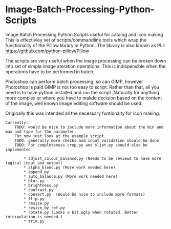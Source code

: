 # Image-Batch-Processing-Python-Scripts
Image Batch Processing Python Scripts useful for catalog and icon making
This is effectivley set of scripts/commandline tools which  wrap the functionality of the Pillow library in Python.
The library is also known as PLI: https://github.com/python-pillow/Pillow

The scripts are very useful when the image processing can be broken down into set of simple image ateration operations.
This is indispensible when the operations have to be performed in batch.

Photoshop can perform batch processing, so can GIMP, however Photoshop is paid GIMP is not too easy to script.
Rather than that, all you need is to have python installed and run the script.
Naturally for anything more complex or where you have to makde decision based on the content of the image, well known image editing software should be used.


Originally this was intended all the necessary funtionalty for icon making. 


	Currently:
		TODO: would be nice to include more information about the min and max and type for the parameter.
		For now just look at the example script.
		TODO: generally more checks and input validation should be done. 
		TODO: For completeness crop.py and slipt.py should also be implemented 

			* adjust_colour_balance.py (Needs to be reviewd to have more logical input and output)
			* alpha_blend.py (More work needed here)
			* append.py
			* auto_balance.py (More work needed here)
			* blur.py
			* brightness.py		
			* contrast.py 
			* convert.py  (Would be nice to include more formats)
			* flip.py
			* resize.py
			* resize_by_ref.py
			* rotate.py (Looks a bit ugly when rotated. Better interpolation is needed.)
			* trim.py


			
